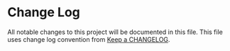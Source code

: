# Change Log
All notable changes to this project will be documented in this file.
This file uses change log convention from [Keep a CHANGELOG](http://keepachangelog.com).


[unreleased]: https://github.com/dgnest/ansible-role-supervisor/compare/0.0.8...HEAD
[0.0.8]: https://github.com/dgnest/ansible-role-supervisor/compare/0.0.7...0.0.8
[0.0.7]: https://github.com/dgnest/ansible-role-supervisor/compare/0.0.6...0.0.7
[0.0.6]: https://github.com/dgnest/ansible-role-supervisor/compare/0.0.5...0.0.6
[0.0.5]: https://github.com/dgnest/ansible-role-supervisor/compare/0.0.4...0.0.5
[0.0.4]: https://github.com/dgnest/ansible-role-supervisor/compare/0.0.3...0.0.4
[0.0.3]: https://github.com/dgnest/ansible-role-supervisor/compare/0.0.2...0.0.3
[0.0.2]: https://github.com/dgnest/ansible-role-supervisor/compare/0.0.1...0.0.2
[0.0.1]: https://github.com/dgnest/ansible-role-supervisor/compare/0.0.0...0.0.1

[CHANGELOG.md]: CHANGELOG.md
[CONTRIBUTING.md]: CONTRIBUTING.md
[LICENCE.md]: LICENCE.md
[README.md]: README.md
